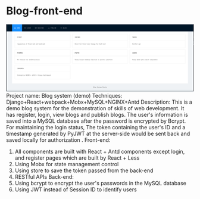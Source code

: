 # Blog-front-end

![image](https://github.com/DreamingLi/Blog-front-end/blob/main/img/blog.gif)
Project name: Blog system (demo)
Techniques: Django+React+webpack+Mobx+MySQL+NGINX+Antd
Description: This is a demo blog system for the demonstration of skills of web development. It has register, login, view blogs and publish blogs.
The user's information is saved into a MySQL database after the password is encrypted by Bcrypt. For maintaining the login status, The token
containing the user's ID and a timestamp generated by PyJWT at the server-side would be sent back and saved locally for authorization .
Front-end:
1. All components are built with React + Antd components except login, and register pages which are built by React + Less
2. Using Mobx for state management control
3. Using store to save the token passed from the back-end
4. RESTful APIs
Back-end:
1. Using bcrypt to encrypt the user's passwords in the MySQL database
2. Using JWT instead of Session ID to identify users


